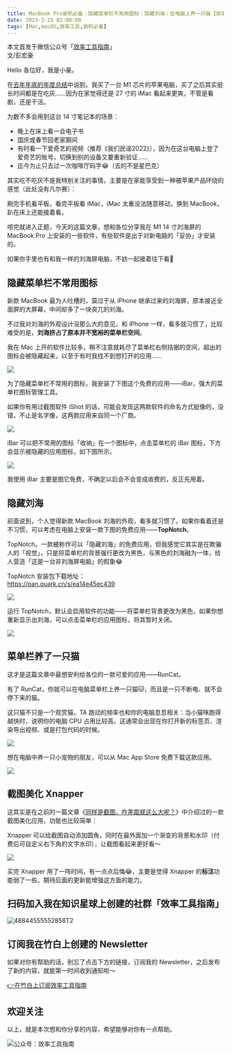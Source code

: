 ```yaml
---
title: MacBook Pro装机必备：隐藏菜单栏不常用图标｜隐藏刘海｜在电脑上养一只猫【效率工具指南】      
date: 2023-3-25 02:00:00               
tags: [Mac,macOS,效率工具,装机必备]                                                                                     
---
```


本文首发于微信公众号「[效率工具指南](https://mp.weixin.qq.com/s/n1l0CLiC9f2ogJzZQ7qTag)」     
文/彭宏豪    


Hello 各位好，我是小豪。   

在[去年年底的年度总结](https://mp.weixin.qq.com/s?__biz=MzAxMjY0NTY5OA==&mid=2649921615&idx=1&sn=1f707a83c4a6d7fab85928b1019ec985&chksm=83a89c62b4df15749cb2fe92a436f6dc56a178a862f1fb21553aef69329fef5594eed23a4810&token=1166849618&lang=zh_CN#rd)中说到，我买了一台 M1 芯片的苹果电脑，买了之后其实挺长时间都是在吃灰……因为在家觉得还是 27 寸的 iMac 看起来更爽，不管是看剧，还是干活。     

为数不多会用到这台 14 寸笔记本的场景：   

- 晚上在床上看一会电子书    
- 国庆或春节回老家期间       
- 有时看一下爱奇艺的视频（推荐《我们民谣2022》），因为在这台电脑上登了爱奇艺的账号，切换到别的设备又要重新验证……                
- 迄今为止只去过一次咖啡厅码字😂（去的不是星巴克）       


其实吃不吃灰不是我特别关注的事情，主要是在家能享受到一种被苹果产品环绕的感觉（此处没有凡尔赛）：    

刷完手机看平板，看完平板看 iMac，iMac 太重没法随意移动，换到 MacBook，趴在床上还能接着看。      


唠完就进入正题，今天的这篇文章，想和各位分享我在 M1 14 寸刘海屏的 MacBook Pro 上安装的一些软件，有些软件是出于对新电脑的「妥协」才安装的。   

如果你手里也有和我一样的刘海屏电脑，不妨一起接着往下看👀     


## 隐藏菜单栏不常用图标

新款 MacBook 最为人吐槽的，莫过于从 iPhone 继承过来的刘海屏，原本接近全面屏的大屏幕，中间却多了一块突兀的刘海。  

不过我对刘海的外观设计没那么大的意见，和 iPhone 一样，看多就习惯了，比较难受的是，**刘海挤占了原本并不宽裕的菜单栏空间**。    

我在 Mac 上开的软件比较多，稍不注意就耗尽了菜单栏右侧拮据的空间，超出的图标会被隐藏起来，以至于有时我找不到想打开的应用……   

![](https://article-picbed-1302715071.cos.ap-guangzhou.myqcloud.com/2023/03/25/16796731677758.jpg)

为了隐藏菜单栏不常用的图标，我安装了下图这个免费的应用——iBar，强大的菜单栏图标管理工具。  

如果你有用过截图软件 iShot 的话，可能会发现这两款软件的命名方式挺像的，没错，不止是名字像，这两款应用来自同一个厂商。       

![](https://article-picbed-1302715071.cos.ap-guangzhou.myqcloud.com/2023/03/25/16796785402512.jpg)


iBar 可以把不常用的图标「收纳」在一个图标中，点击菜单栏的 iBar 图标，下方会显示被隐藏的应用图标，如下图所示。     

![](https://article-picbed-1302715071.cos.ap-guangzhou.myqcloud.com/2023/03/25/16796787502288.jpg)

我使用 iBar 主要是图它免费，不确定以后会不会变成收费的，反正先用着。     


## 隐藏刘海

前面说到，个人觉得新款 MacBook 刘海的外观，看多就习惯了。如果你看着还是不习惯，可以考虑在电脑上安装一款下图的免费应用——**TopNotch**。    

TopNotch，一款被称作可以「隐藏刘海」的免费应用，但我感觉它其实是在欺骗人的「视觉」，只是将菜单栏的背景强行更改为黑色，与黑色的刘海融为一体，给人营造「这是一台非刘海屏电脑」的假象😂    

TopNotch 安装包下载地址：    
https://pan.quark.cn/s/ea14e45ec439   

![](https://article-picbed-1302715071.cos.ap-guangzhou.myqcloud.com/2023/03/25/16796790434943.jpg)

运行 TopNotch，默认会启用软件的功能——将菜单栏背景更改为黑色，如果你想重新显示出刘海，可以点击菜单栏的应用图标，将其暂时关闭。         

![](https://article-picbed-1302715071.cos.ap-guangzhou.myqcloud.com/2023/03/25/16796795664290.jpg)


## 菜单栏养了一只猫

这才是这篇文章中最想安利给各位的一款可爱的应用——RunCat。  

有了 RunCat，你就可以在电脑菜单栏上养一只猫🐱，而且是一只不断电、就不会停下来的猫。   

这只猫不只是一个观赏猫，TA 跑动的频率也和你的电脑息息相关：当小猫咪跑得越快时，说明你的电脑 CPU 占用比较高，这通常会出现在你打开新的标签页、渲染导出视频、或是打包代码的时候。   


![](https://article-picbed-1302715071.cos.ap-guangzhou.myqcloud.com/2023/03/25/16796783365012.jpg)


想在电脑中养一只小宠物的朋友，可以从 Mac App Store 免费下载这款应用。     


![](https://article-picbed-1302715071.cos.ap-guangzhou.myqcloud.com/2023/03/25/16796798070050.jpg)


## 截图美化 Xnapper

这其实是在之前的一篇文章《[同样是截图，咋差距就这么大呢？](https://mp.weixin.qq.com/s?__biz=MzAxMjY0NTY5OA==&mid=2649921672&idx=1&sn=7485d0a8934a2231d78b6ecff7e18517&chksm=83a89ca5b4df15b317bd1292b2f25e8387915bf507be148e7b3c44d476e5f28375f51472e654&token=1166849618&lang=zh_CN#rd)》中介绍过的一款截图美化应用，功能也比较简单：  

Xnapper 可以给截图自动添加圆角，同时在最外面加一个渐变的背景和水印（付费后可自定义右下角的文字水印），让截图看起来更好看～      


![](https://article-picbed-1302715071.cos.ap-guangzhou.myqcloud.com/2023/03/25/16796804897291.jpg)


买完 Xnapper 用了一阵时间，有一点点后悔😂，主要是觉得 Xnapper 的**标注**功能弱了一些，期待后面的更新能增强这方面的能力。    


## 扫码加入我在知识星球上创建的社群「效率工具指南」  

![48844555552858T2](https://article-picbed-1302715071.cos.ap-guangzhou.myqcloud.com/2023/03/25/48844555552858t2.JPG)


## 订阅我在竹白上创建的 Newsletter   

如果对你有帮助的话，别忘了点击下方的链接，订阅我的 Newsletter，之后发布了新的内容，就能第一时间收到通知啦～  

[👉在竹白上订阅效率工具指南](https://penghh.zhubai.love/)         


## 欢迎关注     

以上，就是本次想和你分享的内容，希望能够对你有一点帮助。     

![公众号：效率工具指南](https://article-picbed-1302715071.cos.ap-guangzhou.myqcloud.com/2021/05/28/gong-zhong-hao-wei-bu-er-wei-ma-dailogo.png)      









